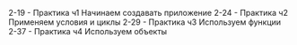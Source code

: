 2-19 - Практика ч1 Начинаем создавать приложение
2-24 - Практика ч2 Применяем условия и циклы
2-29 - Практика ч3 Используем функции
2-37 - Практика ч4 Используем объекты